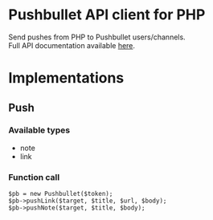 # Pushbullet API client for PHP
Send pushes from PHP to Pushbullet users/channels.  
Full API documentation available [here](https://docs.pushbullet.com).

# Implementations
## Push
### Available types
* note
* link

### Function call
```
$pb = new Pushbullet($token);
$pb->pushLink($target, $title, $url, $body);
$pb->pushNote($target, $title, $body);
```
